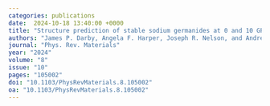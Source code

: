 ```yaml
---
categories: publications
date:  2024-10-18 13:40:00 +0000
title: "Structure prediction of stable sodium germanides at 0 and 10 GPa"
authors: "James P. Darby, Angela F. Harper, Joseph R. Nelson, and Andrew J. Morris"
journal: "Phys. Rev. Materials"
year: "2024"
volume: "8"
issue: "10"
pages: "105002"
doi: "10.1103/PhysRevMaterials.8.105002"
oa: "10.1103/PhysRevMaterials.8.105002"
---
```


